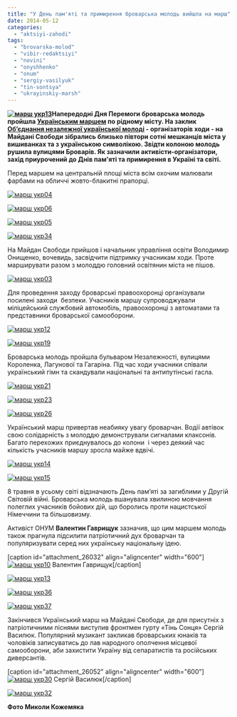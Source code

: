 ```yaml
---
title: "У День пам'яті та примирення броварська молодь вийшла на марш"
date: 2014-05-12
categories: 
  - "aktsiyi-zahodi"
tags: 
  - "brovarska-molod"
  - "vibir-redaktsiyi"
  - "novini"
  - "onyshhenko"
  - "onum"
  - "sergiy-vasilyuk"
  - "tin-sontsya"
  - "ukrayinskiy-marsh"
---
```


**[![марш укр13](https://mpz.brovary.org/wp-content/uploads/2014/05/marsh-ukr13.jpg)](https://mpz.brovary.org/wp-content/uploads/2014/05/marsh-ukr13.jpg)Напередодні Дня Перемоги броварська молодь пройшла [Українським маршем](https://mpz.brovary.org/brovarska-molod-viyde-na-ukrayinskiy-marsh/) по рідному місту. На заклик [Об’єднання незалежної української молоді](https://vk.com/onymua) - організаторів ходи - на Майдані Свободи зібрались близько півтори сотні мешканців міста у вишиванках та з українською символікою. Звідти колоною молодь рушила вулицями Броварів. Як зазначили активісти-організатори, захід приурочений до Днів пам'яті та примирення в Україні та світі.**

Перед маршем на центральній площі міста всім охочим малювали фарбами на обличчі жовто-блакитні прапорці.

[![марш укр04](https://mpz.brovary.org/wp-content/uploads/2014/05/marsh-ukr04.jpg)](https://mpz.brovary.org/wp-content/uploads/2014/05/marsh-ukr04.jpg)

[![марш укр06](https://mpz.brovary.org/wp-content/uploads/2014/05/marsh-ukr06.jpg)](https://mpz.brovary.org/wp-content/uploads/2014/05/marsh-ukr06.jpg)

[![марш укр05](https://mpz.brovary.org/wp-content/uploads/2014/05/marsh-ukr05.jpg)](https://mpz.brovary.org/wp-content/uploads/2014/05/marsh-ukr05.jpg)

[![марш укр34](https://mpz.brovary.org/wp-content/uploads/2014/05/marsh-ukr34.jpg)](https://mpz.brovary.org/wp-content/uploads/2014/05/marsh-ukr34.jpg)

На Майдан Свободи прийшов і начальник управління освіти Володимир Онищенко, вочевидь, засвідчити підтримку учасникам ходи. Проте марширувати разом з молоддю головний освітянин міста не пішов.

[![марш укр03](https://mpz.brovary.org/wp-content/uploads/2014/05/marsh-ukr03.jpg)](https://mpz.brovary.org/wp-content/uploads/2014/05/marsh-ukr03.jpg)

Для проведення заходу броварські правоохоронці організували посилені заходи  безпеки. Учасників маршу супроводжували міліцейський службовий автомобіль, правоохоронці з автоматами та представники броварської самооборони.

[![марш укр12](https://mpz.brovary.org/wp-content/uploads/2014/05/marsh-ukr12.jpg)](https://mpz.brovary.org/wp-content/uploads/2014/05/marsh-ukr12.jpg)

[![марш укр19](https://mpz.brovary.org/wp-content/uploads/2014/05/marsh-ukr19.jpg)](https://mpz.brovary.org/wp-content/uploads/2014/05/marsh-ukr19.jpg)

Броварська молодь пройшла бульваром Незалежності, вулицями Короленка, Лагунової та Гагаріна. Під час ходи учасники співали український гімн та скандували національні та антипутінські гасла.

[![марш укр21](https://mpz.brovary.org/wp-content/uploads/2014/05/marsh-ukr21.jpg)](https://mpz.brovary.org/wp-content/uploads/2014/05/marsh-ukr21.jpg)

[![марш укр23](https://mpz.brovary.org/wp-content/uploads/2014/05/marsh-ukr23.jpg)](https://mpz.brovary.org/wp-content/uploads/2014/05/marsh-ukr23.jpg)

[![марш укр26](https://mpz.brovary.org/wp-content/uploads/2014/05/marsh-ukr26.jpg)](https://mpz.brovary.org/wp-content/uploads/2014/05/marsh-ukr26.jpg)

Український марш привертав неабияку увагу броварчан. Водії автівок свою солідарність з молоддю демонстрували сигналами клаксонів. Багато перехожих приєднувалось до колони  і через деякий час кількість учасників маршу зросла майже вдвічі.

[![марш укр14](https://mpz.brovary.org/wp-content/uploads/2014/05/marsh-ukr14.jpg)](https://mpz.brovary.org/wp-content/uploads/2014/05/marsh-ukr14.jpg)

[![марш укр15](https://mpz.brovary.org/wp-content/uploads/2014/05/marsh-ukr15.jpg)](https://mpz.brovary.org/wp-content/uploads/2014/05/marsh-ukr15.jpg)

8 травня в усьому світі відзначають День пам’яті за загиблими у Другій Світовій війні. Броварська молодь вшанувала хвилиною мовчання полеглих учасників бойових дій, що боролись проти нацистської Німеччини та більшовизму.

Активіст ОНУМ **Валентин Гаврищук** зазначив, що цим маршем молодь також прагнула підсилити патріотичний дух броварчан та популяризувати серед них українську національну ідею.

\[caption id="attachment\_26032" align="aligncenter" width="600"\][![марш укр10](https://mpz.brovary.org/wp-content/uploads/2014/05/marsh-ukr10.jpg)](https://mpz.brovary.org/wp-content/uploads/2014/05/marsh-ukr10.jpg) Валентин Гаврищук\[/caption\]

[![марш укр13](https://mpz.brovary.org/wp-content/uploads/2014/05/marsh-ukr13.jpg)](https://mpz.brovary.org/wp-content/uploads/2014/05/marsh-ukr13.jpg)

[![марш укр36](https://mpz.brovary.org/wp-content/uploads/2014/05/marsh-ukr36.jpg)](https://mpz.brovary.org/wp-content/uploads/2014/05/marsh-ukr36.jpg)

[![марш укр37](https://mpz.brovary.org/wp-content/uploads/2014/05/marsh-ukr37.jpg)](https://mpz.brovary.org/wp-content/uploads/2014/05/marsh-ukr37.jpg)

Закінчився Український марш на Майдані Свободи, де для присутніх з патріотичними піснями виступив фронтмен гурту «Тінь Сонця» Сергій Василюк. Популярний музикант закликав броварських юнаків та чоловіків записуватись до лав народного ополчення місцевої самооборони, аби захистити Україну від сепаратистів та російських диверсантів.

\[caption id="attachment\_26052" align="aligncenter" width="600"\][![марш укр30](https://mpz.brovary.org/wp-content/uploads/2014/05/marsh-ukr30.jpg)](https://mpz.brovary.org/wp-content/uploads/2014/05/marsh-ukr30.jpg) Сергій Василюк\[/caption\]

[![марш укр32](https://mpz.brovary.org/wp-content/uploads/2014/05/marsh-ukr32.jpg)](https://mpz.brovary.org/wp-content/uploads/2014/05/marsh-ukr32.jpg)

**Фото Миколи Кожемяка**
